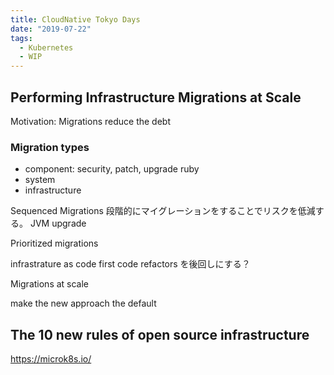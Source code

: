 ```yaml
---
title: CloudNative Tokyo Days
date: "2019-07-22"
tags:
  - Kubernetes
  - WIP
---
```


## Performing Infrastructure Migrations at Scale

Motivation: Migrations reduce the debt

### Migration types

- component: security, patch, upgrade ruby
- system
- infrastructure

Sequenced Migrations
段階的にマイグレーションをすることでリスクを低減する。
JVM upgrade

Prioritized migrations

infrastrature as code first
code refactors を後回しにする？

Migrations at scale

make the new approach the default

## The 10 new rules of open source infrastructure

<https://microk8s.io/>
